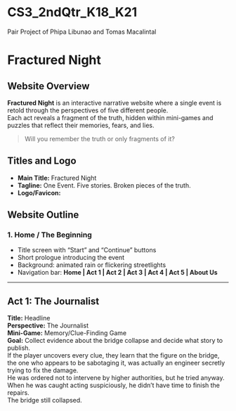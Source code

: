 # CS3_2ndQtr_K18_K21
Pair Project of Phipa Libunao and Tomas Macalintal

# Fractured Night

## Website Overview
**Fractured Night** is an interactive narrative website where a single event is retold through the perspectives of five different people.  
Each act reveals a fragment of the truth, hidden within mini-games and puzzles that reflect their memories, fears, and lies.

> Will you remember the truth or only fragments of it?

## Titles and Logo
- **Main Title:** Fractured Night  
- **Tagline:** One Event. Five stories. Broken pieces of the truth.  
- **Logo/Favicon:**  

## Website Outline

### 1. Home / The Beginning
- Title screen with “Start” and “Continue” buttons  
- Short prologue introducing the event  
- Background: animated rain or flickering streetlights  
- Navigation bar: **Home | Act 1 | Act 2 | Act 3 | Act 4 | Act 5 | About Us**

---

## Act 1: The Journalist
**Title:** Headline  
**Perspective:** The Journalist  
**Mini-Game:** Memory/Clue-Finding Game  
**Goal:** Collect evidence about the bridge collapse and decide what story to publish.  
If the player uncovers every clue, they learn that the figure on the bridge, the one who appears to be sabotaging it, was actually an engineer secretly trying to fix the damage.  
He was ordered not to intervene by higher authorities, but he tried anyway.  
When he was caught acting suspiciously, he didn’t have time to finish the repairs.  
The bridge still collapsed.